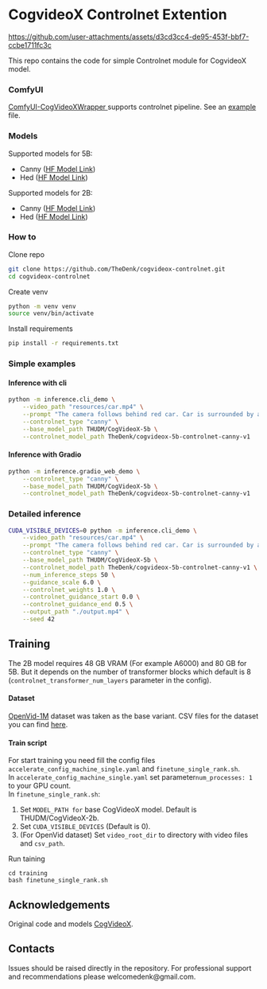 # CogvideoX Controlnet Extention

https://github.com/user-attachments/assets/d3cd3cc4-de95-453f-bbf7-ccbe1711fc3c

This repo contains the code for simple Controlnet module for CogvideoX model.  
### ComfyUI
<a href="https://github.com/kijai/ComfyUI-CogVideoXWrapper">ComfyUI-CogVideoXWrapper
</a> supports controlnet pipeline. See an <a href="https://github.com/kijai/ComfyUI-CogVideoXWrapper/blob/main/examples/cogvideox_2b_controlnet_example_01.json">example
</a> file.  
  
### Models  
Supported models for 5B:
- Canny (<a href="https://huggingface.co/TheDenk/cogvideox-5b-controlnet-canny-v1">HF Model Link</a>) 
- Hed (<a href="https://huggingface.co/TheDenk/cogvideox-5b-controlnet-hed-v1">HF Model Link</a>)  

  
Supported models for 2B:
- Canny (<a href="https://huggingface.co/TheDenk/cogvideox-2b-controlnet-canny-v1">HF Model Link</a>) 
- Hed (<a href="https://huggingface.co/TheDenk/cogvideox-2b-controlnet-hed-v1">HF Model Link</a>) 
  
### How to
Clone repo 
```bash
git clone https://github.com/TheDenk/cogvideox-controlnet.git
cd cogvideox-controlnet
```
  
Create venv  
```bash
python -m venv venv
source venv/bin/activate
```
  
Install requirements
```bash
pip install -r requirements.txt
```
  
### Simple examples
#### Inference with cli
```bash
python -m inference.cli_demo \
    --video_path "resources/car.mp4" \
    --prompt "The camera follows behind red car. Car is surrounded by a panoramic view of the vast, azure ocean. Seagulls soar overhead, and in the distance, a lighthouse stands sentinel, its beam cutting through the twilight. The scene captures a perfect blend of adventure and serenity, with the car symbolizing freedom on the open sea." \
    --controlnet_type "canny" \
    --base_model_path THUDM/CogVideoX-5b \
    --controlnet_model_path TheDenk/cogvideox-5b-controlnet-canny-v1
```

#### Inference with Gradio
```bash
python -m inference.gradio_web_demo \
    --controlnet_type "canny" \
    --base_model_path THUDM/CogVideoX-5b \
    --controlnet_model_path TheDenk/cogvideox-5b-controlnet-canny-v1
```

### Detailed inference
```bash
CUDA_VISIBLE_DEVICES=0 python -m inference.cli_demo \
    --video_path "resources/car.mp4" \
    --prompt "The camera follows behind red car. Car is surrounded by a panoramic view of the vast, azure ocean. Seagulls soar overhead, and in the distance, a lighthouse stands sentinel, its beam cutting through the twilight. The scene captures a perfect blend of adventure and serenity, with the car symbolizing freedom on the open sea." \
    --controlnet_type "canny" \
    --base_model_path THUDM/CogVideoX-5b \
    --controlnet_model_path TheDenk/cogvideox-5b-controlnet-canny-v1 \
    --num_inference_steps 50 \
    --guidance_scale 6.0 \
    --controlnet_weights 1.0 \
    --controlnet_guidance_start 0.0 \
    --controlnet_guidance_end 0.5 \
    --output_path "./output.mp4" \
    --seed 42
```

## Training
The 2B model requires 48 GB VRAM (For example A6000) and 80 GB for 5B. But it depends on the number of transformer blocks which default is 8 (`controlnet_transformer_num_layers` parameter in the config).

#### Dataset
<a href="https://huggingface.co/datasets/nkp37/OpenVid-1M">OpenVid-1M</a> dataset was taken as the base variant. CSV files for the dataset you can find <a href="https://huggingface.co/datasets/nkp37/OpenVid-1M/tree/main/data/train">here</a>.

#### Train script
For start training you need fill the config files `accelerate_config_machine_single.yaml` and `finetune_single_rank.sh`.  
In `accelerate_config_machine_single.yaml` set parameter`num_processes: 1` to your GPU count.  
In `finetune_single_rank.sh`:  
1. Set `MODEL_PATH for` base CogVideoX model. Default is THUDM/CogVideoX-2b.  
2. Set `CUDA_VISIBLE_DEVICES` (Default is 0).  
3. (For OpenVid dataset) Set `video_root_dir` to directory with video files and `csv_path`.  

Run taining
```
cd training
bash finetune_single_rank.sh
```

## Acknowledgements
Original code and models [CogVideoX](https://github.com/THUDM/CogVideo/tree/main).  

## Contacts
<p>Issues should be raised directly in the repository. For professional support and recommendations please <a>welcomedenk@gmail.com</a>.</p>
